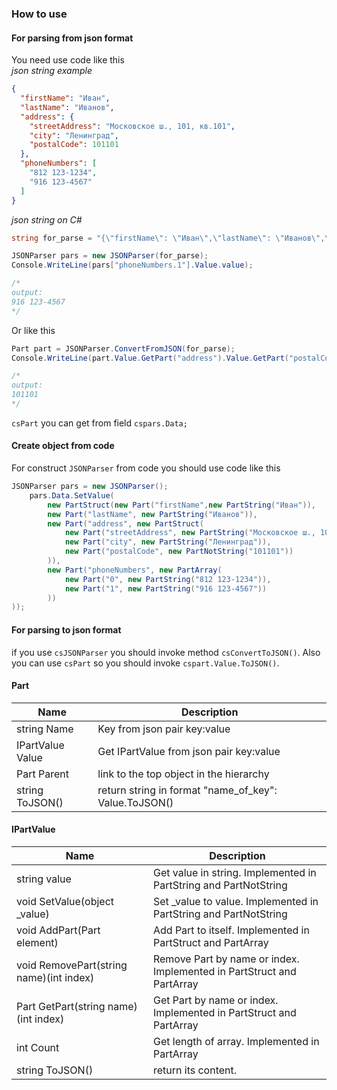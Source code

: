 ### How to use  
#### For parsing from json format
You need use code like this  
*json string example*
```json
{
  "firstName": "Иван",
  "lastName": "Иванов",
  "address": {
    "streetAddress": "Московское ш., 101, кв.101",
    "city": "Ленинград",
    "postalCode": 101101
  },
  "phoneNumbers": [
    "812 123-1234",
    "916 123-4567"
  ]
}
```
*json string on C#*
```cs
string for_parse = "{\"firstName\": \"Иван\",\"lastName\": \"Иванов\",\"address\": {\"streetAddress\": \"Московское ш., 101, кв.101\",\"city\": \"Ленинград\",\"postalCode\": 101101},\"phoneNumbers\": [\"812 123-1234\",\"916 123-4567\"]}";
```
```cs
JSONParser pars = new JSONParser(for_parse);
Console.WriteLine(pars["phoneNumbers.1"].Value.value);

/*
output:
916 123-4567
*/
```
Or like this  
```cs
Part part = JSONParser.ConvertFromJSON(for_parse);
Console.WriteLine(part.Value.GetPart("address").Value.GetPart("postalCode").Value.value);

/*
output:
101101
*/
```
```csPart``` you can get from field ```cspars.Data;``` 
#### Create object from code
For construct ```JSONParser``` from code you should use code like this
```cs
JSONParser pars = new JSONParser();
	pars.Data.SetValue(
		new PartStruct(new Part("firstName",new PartString("Иван")), 
		new Part("lastName", new PartString("Иванов")), 
		new Part("address", new PartStruct(
			new Part("streetAddress", new PartString("Московское ш., 101, кв.101")),
			new Part("city", new PartString("Ленинград")),
			new Part("postalCode", new PartNotString("101101"))
		)),
		new Part("phoneNumbers", new PartArray(
			new Part("0", new PartString("812 123-1234")),
			new Part("1", new PartString("916 123-4567"))
		))
));
``` 

#### For parsing to json format
if you use ```csJSONParser``` you should invoke method ```csConvertToJSON()```. Also you can use ```csPart``` so you should invoke ```cspart.Value.ToJSON()```.

#### Part
Name            | Description                                            |
--------------- | ------------------------------------------------------ |
string Name     | Key from json pair key:value                           |
IPartValue Value| Get IPartValue from json pair key:value                |
Part Parent     | link to the top object in the hierarchy                |
string ToJSON() | return string in format "name_of_key": Value.ToJSON()  |

#### IPartValue
Name                                   | Description                                                          |
-------------------------------------- | -------------------------------------------------------------------- |
string value                           | Get value in string. Implemented in PartString and PartNotString     |
void SetValue(object _value)           | Set _value to value. Implemented in PartString and PartNotString     |
void AddPart(Part element)             | Add Part to itself. Implemented in PartStruct and PartArray          |
void RemovePart(string name)(int index)| Remove Part by name or index. Implemented in PartStruct and PartArray|
Part GetPart(string name)(int index)   | Get Part by name or index. Implemented in PartStruct and PartArray   |
int Count                              | Get length of array. Implemented in PartArray                        |
string ToJSON()                        | return its content.                                                  |
